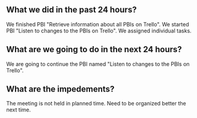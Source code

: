 ## What we did in the past 24 hours?
We finished PBI "Retrieve information about all PBIs on Trello".
We started PBI "Listen to changes to the PBIs on Trello".
We assigned individual tasks.
## What are we going to do in the next 24 hours?
We are going to continue the PBI named "Listen to changes to the PBIs on Trello".
## What are the impedements?
The meeting is not held in planned time. Need to be organized better the next time.